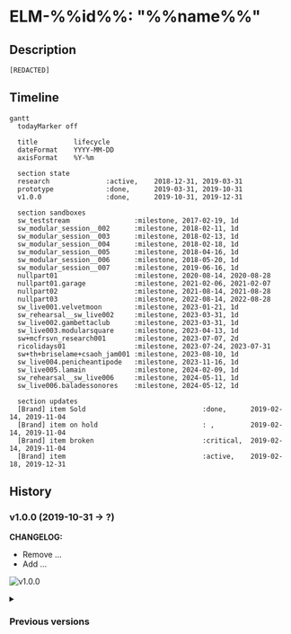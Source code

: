 # ELM-%%id%%: "%%name%%"

## Description

`[REDACTED]`

## Timeline

```mermaid
gantt
  todayMarker off

  title         lifecycle
  dateFormat    YYYY-MM-DD
  axisFormat    %Y-%m

  section state
  research              :active,    2018-12-31, 2019-03-31
  prototype             :done,      2019-03-31, 2019-10-31
  v1.0.0                :done,      2019-10-31, 2019-12-31

  section sandboxes
  sw_teststream                :milestone, 2017-02-19, 1d
  sw_modular_session__002      :milestone, 2018-02-11, 1d
  sw_modular_session__003      :milestone, 2018-02-13, 1d
  sw_modular_session__004      :milestone, 2018-02-18, 1d
  sw_modular_session__005      :milestone, 2018-04-16, 1d
  sw_modular_session__006      :milestone, 2018-05-20, 1d
  sw_modular_session__007      :milestone, 2019-06-16, 1d
  nullpart01                   :milestone, 2020-08-14, 2020-08-28
  nullpart01.garage            :milestone, 2021-02-06, 2021-02-07
  nullpart02                   :milestone, 2021-08-14, 2021-08-28
  nullpart03                   :milestone, 2022-08-14, 2022-08-28
  sw_live001.velvetmoon        :milestone, 2023-01-21, 1d
  sw_rehearsal__sw_live002     :milestone, 2023-03-31, 1d
  sw_live002.gambettaclub      :milestone, 2023-03-31, 1d
  sw_live003.modularsquare     :milestone, 2023-04-13, 1d
  sw+mcfrsvn_research001       :milestone, 2023-07-07, 2d
  ricolidays01                 :milestone, 2023-07-24, 2023-07-31
  sw+th+briselame+csaoh_jam001 :milestone, 2023-08-10, 1d
  sw_live004.penicheantipode   :milestone, 2023-11-16, 1d
  sw_live005.lamain            :milestone, 2024-02-09, 1d
  sw_rehearsal__sw_live006     :milestone, 2024-05-11, 1d
  sw_live006.baladessonores    :milestone, 2024-05-12, 1d

  section updates
  [Brand] item Sold                             :done,      2019-02-14, 2019-11-04
  [Brand] item on hold                          : ,         2019-02-14, 2019-11-04
  [Brand] item broken                           :critical,  2019-02-14, 2019-11-04
  [Brand] item                                  :active,    2019-02-18, 2019-12-31
```

## History

<h3>v1.0.0 (2019-10-31 -> ?)</h3><p>

**CHANGELOG:**

- Remove ...
- Add ...

![v1.0.0](2019-10-31.site.RTF-000X_v1.0.0.jpg)

</p>

<details><summary><h3>Previous versions</h3></summary><p>

<details><summary><h3>prototype (2019-03-31 -> 2019-10-31)</h3></summary><p>

**CHANGELOG:**

- Remove ...
- Add ...

![prototype](2019-03-31.site.RTF-000X_prototype.jpg)

</p></details>

</p></details>
